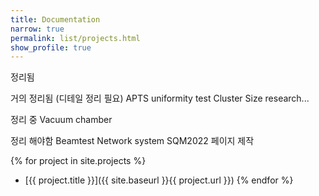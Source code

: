 ```yaml
---
title: Documentation
narrow: true
permalink: list/projects.html
show_profile: true
---
```


정리됨

거의 정리됨 (디테일 정리 필요)
APTS uniformity test
Cluster Size research...

정리 중
Vacuum chamber

정리 해야함 
Beamtest
Network system
SQM2022 페이지 제작

{% for project in site.projects %}
- [{{ project.title }}]({{ site.baseurl }}{{ project.url }})
{% endfor %}

